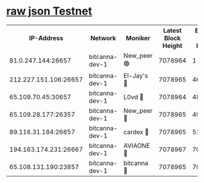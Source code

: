 [raw json Testnet](https://rpc-check.bcat.stavr.tech/bcat/rpc-bcat-result.json)
=


<table><tr><th>IP-Address</th><th>Network</th><th>Moniker</th><th>Latest Block Height</th><th>Earliest Block Height</th><th>Catching Up</th><th>Tx Index</th><th>Voting Power</th><th>Scan Time</th></tr><tr><td>81.0.247.144:26657</td><td>bitcanna-dev-1</td><td>New_peer 🟢</td><td>7078964</td><td>1</td><td>False</td><td>on</td><td>0</td><td>2024-03-27T17:45:24.434186023UTC</td></tr><tr><td>212.227.151.106:26657</td><td>bitcanna-dev-1</td><td>El-Jay's 🔴</td><td>7078965</td><td>4670391</td><td>False</td><td>on</td><td>2218364</td><td>2024-03-27T17:45:31.207203261UTC</td></tr><tr><td>65.109.70.45:30657</td><td>bitcanna-dev-1</td><td>L0vd 🔴</td><td>7078964</td><td>4828155</td><td>False</td><td>on</td><td>308120</td><td>2024-03-27T17:45:24.790437314UTC</td></tr><tr><td>65.109.28.177:26357</td><td>bitcanna-dev-1</td><td>New_peer 🔴</td><td>7078965</td><td>4952911</td><td>False</td><td>on</td><td>2237167</td><td>2024-03-27T17:45:31.792186081UTC</td></tr><tr><td>89.116.31.184:26657</td><td>bitcanna-dev-1</td><td>cardex 🔴</td><td>7078965</td><td>5185001</td><td>False</td><td>on</td><td>1</td><td>2024-03-27T17:45:31.495429468UTC</td></tr><tr><td>194.163.174.231:26667</td><td>bitcanna-dev-1</td><td>AVIAONE 🔴</td><td>7078967</td><td>7067061</td><td>False</td><td>on</td><td>1949865</td><td>2024-03-27T17:45:40.560129036UTC</td></tr><tr><td>65.108.131.190:23857</td><td>bitcanna-dev-1</td><td>bitcanna 🔴</td><td>7078965</td><td>7074965</td><td>False</td><td>off</td><td>378646</td><td>2024-03-27T17:45:32.112652333UTC</td></tr></table>